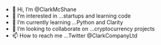 - 👋 Hi, I’m @ClarkMcShane
- 👀 I’m interested in ...startups and learning code
- 🌱 I’m currently learning ...Python and Clarity 
- 💞️ I’m looking to collaborate on ...cryptocurrency projects
- 📫 How to reach me ...Twitter @ClarkCompanyLtd

<!---
ClarkMcShane/ClarkMcShane is a ✨ special ✨ repository because its `README.md` (this file) appears on your GitHub profile.
You can click the Preview link to take a look at your changes.
--->
